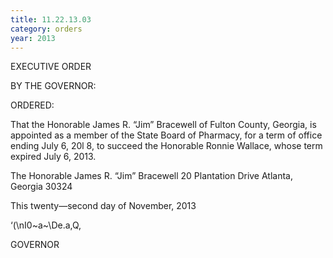 ```yaml
---
title: 11.22.13.03
category: orders
year: 2013
---
```

 

EXECUTIVE ORDER

BY THE GOVERNOR:

ORDERED:

That the Honorable James R. “Jim” Bracewell of Fulton County,
Georgia, is appointed as a member of the State Board of Pharmacy,
for a term of office ending July 6, 20l 8, to succeed the Honorable
Ronnie Wallace, whose term expired July 6, 2013.

The Honorable James R. “Jim” Bracewell
20 Plantation Drive
Atlanta, Georgia 30324

This twenty—second day of November, 2013

‘(\nI0~a~\De.a,Q,

GOVERNOR


